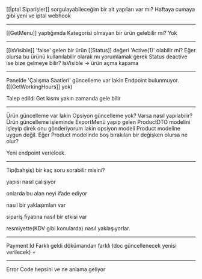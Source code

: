 [[İptal Siparişler]] sorgulayabileceğim bir alt yapıları var mı?
 Haftaya cumaya gibi yeni ve iptal webhook

---

[[GetMenu]] yaptığımda Kategorisi olmayan bir ürün gelebilir mi?
Yok

---
[[IsVisible]] 'false' gelen bir ürün [[Status]] değeri 'Active(1)' olabilir mi? Eğer olursa bu ürünü kullanılabilir olarak mı yorumlamak gerek
Status deactive ise bize gelmeye bilir?
IsVisible -> ürün açma kapama

---

Panelde 'Çalışma Saatleri' güncelleme var lakin Endpoint bulunmuyor.([[GetWorkingHours]] yok)

Talep edildi Get kısmı yakın zamanda gele bilir

---

Ürün güncelleme var lakin Opsiyon güncelleme yok? Varsa nasıl yapılabilir?
Ürün güncelleme işleminde ExportMenü yapıp gelen ProductDTO modelini işleyip direk onu gönderiyorum lakin opsiyon modeli Product modeline uygun değil. Eğer Product modelinde boş bırakılan bir değişken olursa ne olur?

Yeni endpoint verielcek. 

---

Tip(bahşiş) bir kaç soru sorabilir misini?

yapısı nasıl çalışıyor 

onlarda bu alan neyi ifade ediyor 

nasıl bir yaklaşımları var 

sipariş fiyatına nasıl bir etkisi var 

resmiyette(KDV gibi konularda) nasıl yaklaşıyorlar.



---
Payment Id Farklı geldi dökümandan farklı (doc güncellenecek yenisi verilecek) +

--- 
Error Code hepsini ve ne anlama geliyor
